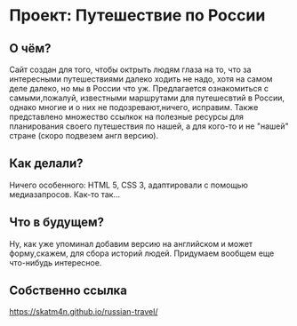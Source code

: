 # Проект: Путешествие по России

## О чём?
Сайт создан для того, чтобы октрыть людям глаза на то, что за интересными путешествиями далеко ходить не надо, хотя на самом деле далеко, но мы в России что уж.
Предлагается ознакомиться с самыми,пожалуй, известными маршрутами для путешесвтий в России, однако многие и о них не подозревают,ничего, исправим.
Также представлено множество ссылкок на полезные ресурсы для планирования своего путешествия по нашей, а для кого-то и не "нашей" стране (скоро подвезем англ версию).

##  Как делали?
Ничего особенного: HTML 5, CSS 3, адаптировали с помощью медиазапросов. Как-то так...

## Что в будущем?
Ну, как уже упоминал добавим версию на английском и может форму,скажем, для сбора историй людей. Придумаем вообщем еще что-нибудь интересное.

## Собственно ссылка 
https://skatm4n.github.io/russian-travel/
